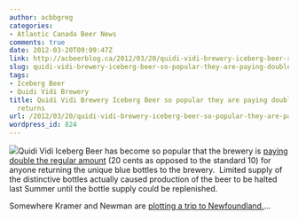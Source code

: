 ```yaml
---
author: acbbgreg
categories:
- Atlantic Canada Beer News
comments: true
date: 2012-03-20T09:09:47Z
link: http://acbeerblog.ca/2012/03/20/quidi-vidi-brewery-iceberg-beer-so-popular-they-are-paying-double-for-the-bottle-returns/
slug: quidi-vidi-brewery-iceberg-beer-so-popular-they-are-paying-double-for-the-bottle-returns
tags:
- Iceberg Beer
- Quidi Vidi Brewery
title: Quidi Vidi Brewery Iceberg Beer so popular they are paying double for the bottle
  returns
url: /2012/03/20/quidi-vidi-brewery-iceberg-beer-so-popular-they-are-paying-double-for-the-bottle-returns/
wordpress_id: 824
---
```


[![](http://acbeerblog.ca/wp-content/uploads/2012/03/iceberg-beer-quidi-vidi-brewery-newfoundland.jpg)](http://acbeerblog.ca/wp-content/uploads/2012/03/iceberg-beer-quidi-vidi-brewery-newfoundland.jpg)Quidi Vidi Iceberg Beer has become so popular that the brewery is [paying double the regular amount](http://www.cbc.ca/news/offbeat/story/2012/03/17/nl-iceberg-beer-bottles-317.html) (20 cents as opposed to the standard 10) for anyone returning the unique blue bottles to the brewery.  Limited supply of the distinctive bottles actually caused production of the beer to be halted last Summer until the bottle supply could be replenished.

Somewhere Kramer and Newman are [plotting a trip to Newfoundland.](http://www.youtube.com/watch?v=x1blsZxXDCU)...
